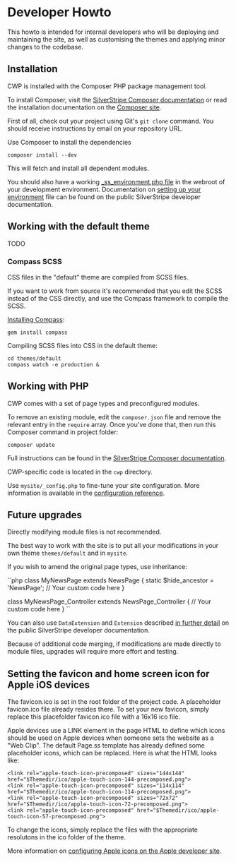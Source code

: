 # Developer Howto

This howto is intended for internal developers who will be deploying and maintaining the site, as well as customising
the themes and applying minor changes to the codebase.

## Installation

CWP is installed with the Composer PHP package management tool.

To install Composer, visit the
[SilverStripe Composer documentation](http://doc.silverstripe.org/framework/en/installation/composer) or read the
installation documentation on the [Composer site](http://getcomposer.org/doc/00-intro.md).

First of all, check out your project using Git's `git clone` command.
You should receive instructions by email on your repository URL.

Use Composer to install the dependencies

	composer install --dev

This will fetch and install all dependent modules.

You should also have a working [_ss_environment.php file](http://doc.silverstripe.org/framework/en/topics/environment-management)
in the webroot of your development environment. Documentation on
[setting up your environment](http://doc.silverstripe.org/framework/en/topics/environment-management) file can be found
on the public SilverStripe developer documentation.

## Working with the default theme

TODO

### Compass SCSS

CSS files in the "default" theme are compiled from SCSS files.

If you want to work from source it's recommended that you edit the SCSS instead of the CSS directly, and use the Compass
framework to compile the SCSS.

[Installing Compass](http://compass-style.org/install/):

	gem install compass

Compiling SCSS files into CSS in the default theme:

	cd themes/default
	compass watch -e production &

## Working with PHP

CWP comes with a set of page types and preconfigured modules. 

To remove an existing module, edit the `composer.json` file and remove the relevant entry in the `require` array.
Once you've done that, then run this Composer command in project folder:

	composer update

Full instructions can be found in the
[SilverStripe Composer documentation](http://doc.silverstripe.org/framework/en/installation/composer#advanced-usage).

CWP-specific code is located in the `cwp` directory.

Use `mysite/_config.php` to fine-tune your site configuration.
More information is available in the
[configuration reference](http://doc.silverstripe.org/framework/en/topics/configuration).

## Future upgrades

Directly modifying module files is not recommended.

The best way to work with the site is to put all your modifications in your own theme `themes/default`
and in `mysite`.

If you wish to amend the original page types, use inheritance:

``php
class MyNewsPage extends NewsPage {
	static $hide_ancestor = 'NewsPage';
	// Your custom code here
}

class MyNewsPage_Controller extends NewsPage_Controller {
	// Your custom code here
}
``

You can also use `DataExtension` and `Extension`
described [in further detail](http://doc.silverstripe.org/framework/en/reference/dataextension) on the public
SilverStripe developer documentation.

Because of additional code merging, if modifications are made directly to module files, upgrades will require more
effort and testing.

## Setting the favicon and home screen icon for Apple iOS devices

The favicon.ico is set in the root folder of the project code. A placeholder favicon.ico file already resides there.
To set your new favicon, simply replace this placefolder favicon.ico file with a 16x16 ico file.

Apple devices use a LINK element in the page HTML to define which icons should be used on Apple devices when
someone sets the website as a "Web Clip". The default Page.ss template has already defined some placeholder
icons, which can be replaced. Here is what the HTML looks like:

	<link rel="apple-touch-icon-precomposed" sizes="144x144" href="$Themedir/ico/apple-touch-icon-144-precomposed.png">
	<link rel="apple-touch-icon-precomposed" sizes="114x114" href="$Themedir/ico/apple-touch-icon-114-precomposed.png">
	<link rel="apple-touch-icon-precomposed" sizes="72x72" href="$Themedir/ico/apple-touch-icon-72-precomposed.png">
	<link rel="apple-touch-icon-precomposed" href="$Themedir/ico/apple-touch-icon-57-precomposed.png">

To change the icons, simply replace the files with the appropriate resolutons in the ico folder of the theme.

More information on [configuring Apple icons on the Apple developer site](http://developer.apple.com/library/ios/#documentation/AppleApplications/Reference/SafariWebContent/ConfiguringWebApplications/ConfiguringWebApplications.html).


